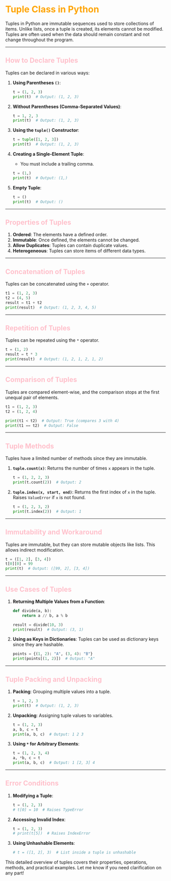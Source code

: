 # <span style="color:orange">**Tuple Class in Python**</span>

Tuples in Python are immutable sequences used to store collections of items. Unlike lists, once a tuple is created, its elements cannot be modified. Tuples are often used when the data should remain constant and not change throughout the program.

---

## <span style="color:pink">**How to Declare Tuples**</span>

Tuples can be declared in various ways:

1. **Using Parentheses `()`**:

   ```python
   t = (1, 2, 3)
   print(t)  # Output: (1, 2, 3)
   ```

2. **Without Parentheses (Comma-Separated Values)**:

   ```python
   t = 1, 2, 3
   print(t)  # Output: (1, 2, 3)
   ```

3. **Using the `tuple()` Constructor**:

   ```python
   t = tuple([1, 2, 3])
   print(t)  # Output: (1, 2, 3)
   ```

4. **Creating a Single-Element Tuple**:

   - You must include a trailing comma.

   ```python
   t = (1,)
   print(t)  # Output: (1,)
   ```

5. **Empty Tuple**:
   ```python
   t = ()
   print(t)  # Output: ()
   ```

---

## <span style="color:pink">**Properties of Tuples**</span>

1. **Ordered**: The elements have a defined order.
2. **Immutable**: Once defined, the elements cannot be changed.
3. **Allow Duplicates**: Tuples can contain duplicate values.
4. **Heterogeneous**: Tuples can store items of different data types.

---

## <span style="color:pink">**Concatenation of Tuples**</span>

Tuples can be concatenated using the `+` operator.

```python
t1 = (1, 2, 3)
t2 = (4, 5)
result = t1 + t2
print(result)  # Output: (1, 2, 3, 4, 5)
```

---

## <span style="color:pink">**Repetition of Tuples**</span>

Tuples can be repeated using the `*` operator.

```python
t = (1, 2)
result = t * 3
print(result)  # Output: (1, 2, 1, 2, 1, 2)
```

---

## <span style="color:pink">**Comparison of Tuples**</span>

Tuples are compared element-wise, and the comparison stops at the first unequal pair of elements.

```python
t1 = (1, 2, 3)
t2 = (1, 2, 4)

print(t1 < t2)  # Output: True (compares 3 with 4)
print(t1 == t2)  # Output: False
```

---

## <span style="color:pink">**Tuple Methods**</span>

Tuples have a limited number of methods since they are immutable.

1. **`tuple.count(x)`**:
   Returns the number of times `x` appears in the tuple.

   ```python
   t = (1, 2, 2, 3)
   print(t.count(2))  # Output: 2
   ```

2. **`tuple.index(x, start, end)`**:
   Returns the first index of `x` in the tuple. Raises `ValueError` if `x` is not found.

   ```python
   t = (1, 2, 3, 2)
   print(t.index(2))  # Output: 1
   ```

---

## <span style="color:pink">**Immutability and Workaround**</span>

Tuples are immutable, but they can store mutable objects like lists. This allows indirect modification.

```python
t = ([1, 2], [3, 4])
t[0][0] = 99
print(t)  # Output: ([99, 2], [3, 4])
```

---

## <span style="color:pink">**Use Cases of Tuples**</span>

1. **Returning Multiple Values from a Function**:

   ```python
   def divide(a, b):
       return a // b, a % b

   result = divide(10, 3)
   print(result)  # Output: (3, 1)
   ```

2. **Using as Keys in Dictionaries**:
   Tuples can be used as dictionary keys since they are hashable.

   ```python
   points = {(1, 2): "A", (3, 4): "B"}
   print(points[(1, 2)])  # Output: "A"
   ```

---

## <span style="color:pink">**Tuple Packing and Unpacking**</span>

1. **Packing**:
   Grouping multiple values into a tuple.

   ```python
   t = 1, 2, 3
   print(t)  # Output: (1, 2, 3)
   ```

2. **Unpacking**:
   Assigning tuple values to variables.

   ```python
   t = (1, 2, 3)
   a, b, c = t
   print(a, b, c)  # Output: 1 2 3
   ```

3. **Using `*` for Arbitrary Elements**:
   ```python
   t = (1, 2, 3, 4)
   a, *b, c = t
   print(a, b, c)  # Output: 1 [2, 3] 4
   ```

---

## <span style="color:pink">**Error Conditions**</span>

1. **Modifying a Tuple**:

   ```python
   t = (1, 2, 3)
   # t[0] = 10  # Raises TypeError
   ```

2. **Accessing Invalid Index**:

   ```python
   t = (1, 2, 3)
   # print(t[5])  # Raises IndexError
   ```

3. **Using Unhashable Elements**:
   ```python
   # t = ([1, 2], 3)  # List inside a tuple is unhashable
   ```

This detailed overview of tuples covers their properties, operations, methods, and practical examples. Let me know if you need clarification on any part!
